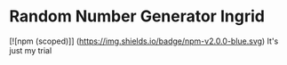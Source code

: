 # Random Number Generator Ingrid

[![npm (scoped)]] (https://img.shields.io/badge/npm-v2.0.0-blue.svg)
It's just my trial